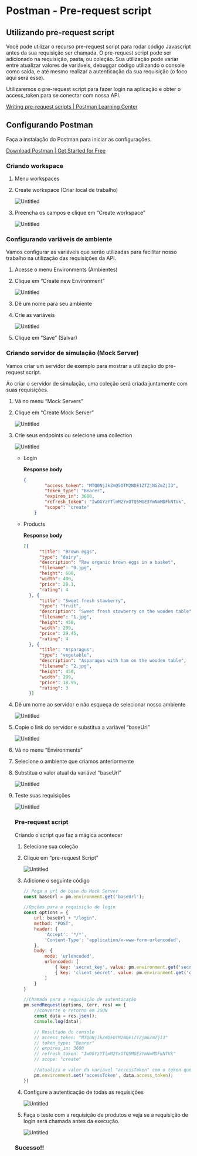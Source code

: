 # Postman - Pre-request script

## Utilizando pre-request script

Você pode utilizar o recurso pre-request script para rodar código Javascript antes da sua requisição ser chamada. O pre-request script pode ser adicionado na requisição, pasta, ou coleção. Sua utilização pode variar entre atualizar valores de variáveis, debuggar código utilizando o console como saída, e até mesmo realizar a autenticação da sua requisição (o foco aqui será esse).

Utilizaremos o pre-request script para fazer login na aplicação e obter o access_token para se conectar com nossa API.

[Writing pre-request scripts | Postman Learning Center](https://learning.postman.com/docs/writing-scripts/pre-request-scripts/)

## Configurando Postman

Faça a instalação do Postman para iniciar as configurações.

[Download Postman | Get Started for Free](https://www.postman.com/downloads/)

### Criando workspace

1. Menu workspaces
2. Create workspace (Criar local de trabalho)
    
    ![Untitled](https://s3-us-west-2.amazonaws.com/secure.notion-static.com/1ff6f8f7-5a57-4da6-bd9e-435af2a4a089/Untitled.png)
    
3. Preencha os campos e clique em “Create workspace”
    
    ![Untitled](https://s3-us-west-2.amazonaws.com/secure.notion-static.com/3b7b7663-903e-441b-9d82-94ab032ee25c/Untitled.png)
    

### Configurando variáveis de ambiente

Vamos configurar as variáveis que serão utilizadas para facilitar nosso trabalho na utilização das requisições da API.

1. Acesse o menu Environments (Ambientes)
2. Clique em “Create new Environment”
    
    ![Untitled](https://s3-us-west-2.amazonaws.com/secure.notion-static.com/672cde90-bfe4-46a5-8e16-98088169c124/Untitled.png)
    
3. Dê um nome para seu ambiente
4. Crie as variáveis
    
    ![Untitled](https://s3-us-west-2.amazonaws.com/secure.notion-static.com/2d1ce76d-b399-4fac-ad5d-cff0f38fc413/Untitled.png)
    
5. Clique em “Save” (Salvar)

### Criando servidor de simulação (Mock Server)

Vamos criar um servidor de exemplo para mostrar a utilização do pre-request script.

Ao criar o servidor de simulação, uma coleção será criada juntamente com suas requisições.

1. Vá no menu “Mock Servers”
2. Clique em “Create Mock Server”
    
    ![Untitled](https://s3-us-west-2.amazonaws.com/secure.notion-static.com/c42dd0c6-fcc5-42d8-aee9-6516b1b8567e/Untitled.png)
    
3. Crie seus endpoints ou selecione uma collection
    
    ![Untitled](https://s3-us-west-2.amazonaws.com/secure.notion-static.com/146ca96c-abf7-45a1-ab50-bfb5f912f4a5/Untitled.png)
    
    - Login
        
        **Response body**
        
        ```json
        {
                "access_token": "MTQ0NjJkZmQ5OTM2NDE1ZTZjNGZmZjI3",
                "token_type": "Bearer",
                "expires_in": 3600,
                "refresh_token": "IwOGYzYTlmM2YxOTQ5MGE3YmNmMDFkNTVk",
                "scope": "create"
            }
        ```
        
    - Products
        
        **Response body**
        
        ```json
        [{
              "title": "Brown eggs",
              "type": "dairy",
              "description": "Raw organic brown eggs in a basket",
              "filename": "0.jpg",
              "height": 600,
              "width": 400,
              "price": 28.1,
              "rating": 4
          }, {
              "title": "Sweet fresh stawberry",
              "type": "fruit",
              "description": "Sweet fresh stawberry on the wooden table",
              "filename": "1.jpg",
              "height": 450,
              "width": 299,
              "price": 29.45,
              "rating": 4
          }, {
              "title": "Asparagus",
              "type": "vegetable",
              "description": "Asparagus with ham on the wooden table",
              "filename": "2.jpg",
              "height": 450,
              "width": 299,
              "price": 18.95,
              "rating": 3
          }]
        ```
        
4. Dê um nome ao servidor e não esqueça de selecionar nosso ambiente
    
    ![Untitled](https://s3-us-west-2.amazonaws.com/secure.notion-static.com/56a09e78-a1b1-4c9e-af47-6cb9e4a1c726/Untitled.png)
    
5. Copie o link do servidor e substitua a variável “baseUrl”
    
    ![Untitled](https://s3-us-west-2.amazonaws.com/secure.notion-static.com/62b60aae-4884-4fe9-81d6-95efd3226fe7/Untitled.png)
    
6. Vá no menu “Environments”
7. Selecione o ambiente que criamos anteriormente
8. Substitua o valor atual da variável “baseUrl”
    
    ![Untitled](https://s3-us-west-2.amazonaws.com/secure.notion-static.com/10b7ece4-d35a-4949-a752-aa702a52c8ab/Untitled.png)
    
9. Teste suas requisições
    
    ![Untitled](https://s3-us-west-2.amazonaws.com/secure.notion-static.com/6bbc3c3b-1bc3-41af-bab8-f89a02e84f4a/Untitled.png)
    
    ### Pre-request script
    
    Criando o script que faz a mágica acontecer
    
    1. Selecione sua coleção
    2. Clique em “pre-request Script”
        
        ![Untitled](https://s3-us-west-2.amazonaws.com/secure.notion-static.com/d09e4455-b2e0-403d-83dc-9745463511e4/Untitled.png)
        
    3. Adicione o seguinte código
        
        ```jsx
        // Pega a url de base do Mock Server
        const baseUrl = pm.environment.get('baseUrl');
        
        //Opções para a requisição de login
        const options = {
            url: baseUrl + "/login",
            method: "POST",
            header: {
                'Accept': '*/*',
                'Content-Type': 'application/x-www-form-urlencoded',
            },
            body: {
                mode: 'urlencoded',
                urlencoded: [
                    { key: 'secret_key', value: pm.environment.get('secret_key') },
                    { key: 'client_secret', value: pm.environment.get('client_secret') },
                ]
            }
        }
        
        //Chamada para a requisição de autenticação
        pm.sendRequest(options, (err, res) => {
            //converte o retorno em JSON
            const data = res.json();
            console.log(data); 
        
            // Resultado do console
            // access_token: "MTQ0NjJkZmQ5OTM2NDE1ZTZjNGZmZjI3"
            // token_type: "Bearer"
            // expires_in: 3600
            // refresh_token: "IwOGYzYTlmM2YxOTQ5MGE3YmNmMDFkNTVk"
            // scope: "create"
        
            //atualiza o valor da variável "accessToken" com o token que retornou na requisição
            pm.environment.set('accessToken', data.access_token);
        })
        ```
        
    4. Configure a autenticação de todas as requisições
        
        ![Untitled](https://s3-us-west-2.amazonaws.com/secure.notion-static.com/0349af51-f5d0-4863-8beb-7c186d41a335/Untitled.png)
        
    5. Faça o teste com a requisição de produtos e veja se a requisição de login será chamada antes da execução.
        
        ![Untitled](https://s3-us-west-2.amazonaws.com/secure.notion-static.com/73c593cf-2680-4d9e-9475-ae1e83655162/Untitled.png)
        
    
    ### Sucesso!!